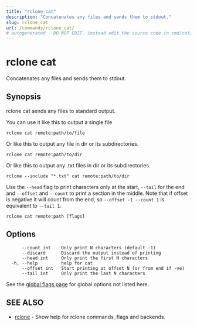 ```yaml
---
title: "rclone cat"
description: "Concatenates any files and sends them to stdout."
slug: rclone_cat
url: /commands/rclone_cat/
# autogenerated - DO NOT EDIT, instead edit the source code in cmd/cat/ and as part of making a release run "make commanddocs"
---
```

# rclone cat

Concatenates any files and sends them to stdout.

## Synopsis


rclone cat sends any files to standard output.

You can use it like this to output a single file

    rclone cat remote:path/to/file

Or like this to output any file in dir or its subdirectories.

    rclone cat remote:path/to/dir

Or like this to output any .txt files in dir or its subdirectories.

    rclone --include "*.txt" cat remote:path/to/dir

Use the `--head` flag to print characters only at the start, `--tail` for
the end and `--offset` and `--count` to print a section in the middle.
Note that if offset is negative it will count from the end, so
`--offset -1 --count 1` is equivalent to `--tail 1`.


```
rclone cat remote:path [flags]
```

## Options

```
      --count int    Only print N characters (default -1)
      --discard      Discard the output instead of printing
      --head int     Only print the first N characters
  -h, --help         help for cat
      --offset int   Start printing at offset N (or from end if -ve)
      --tail int     Only print the last N characters
```

See the [global flags page](/flags/) for global options not listed here.

## SEE ALSO

* [rclone](/commands/rclone/)	 - Show help for rclone commands, flags and backends.

